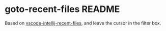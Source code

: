 # goto-recent-files README

Based on [vscode-intellij-recent-files](https://marketplace.visualstudio.com/items?itemName=percygrunwald.vscode-intellij-recent-files&ssr=false), and leave the cursor in the filter box.